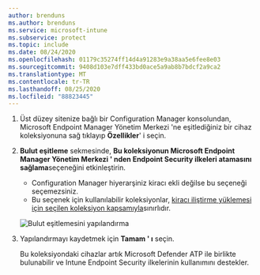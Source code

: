 ```yaml
---
author: brenduns
ms.author: brenduns
ms.service: microsoft-intune
ms.subservice: protect
ms.topic: include
ms.date: 08/24/2020
ms.openlocfilehash: 01179c35274ff14d4a91283e9a38aa5e6fee8e03
ms.sourcegitcommit: 9408d103e7dff433bd0ace5a9ab8b7bdcf2a9ca2
ms.translationtype: MT
ms.contentlocale: tr-TR
ms.lasthandoff: 08/25/2020
ms.locfileid: "88823445"
---
```

<!--Don't apply H2/H3 in this include file since they are context driven by article-->
1. Üst düzey sitenize bağlı bir Configuration Manager konsolundan, Microsoft Endpoint Manager Yönetim Merkezi 'ne eşitlediğiniz bir cihaz koleksiyonuna sağ tıklayıp **Özellikler**' i seçin.

2. **Bulut eşitleme** sekmesinde, **Bu koleksiyonun Microsoft Endpoint Manager Yönetim Merkezi ' nden Endpoint Security ilkeleri atamasını sağlama**seçeneğini etkinleştirin.

   - Configuration Manager hiyerarşiniz kiracı ekli değilse bu seçeneği seçemezsiniz.
   - Bu seçenek için kullanılabilir koleksiyonlar, [kiracı iliştirme yüklemesi için seçilen koleksiyon kapsamıyla](../../../configmgr/tenant-attach/device-sync-actions.md#bkmk_edit)sınırlıdır. <!--CM7423168-->
  
   ![Bulut eşitlemesini yapılandırma](../media/tenant-attach-intune/cloud-sync.png)

3. Yapılandırmayı kaydetmek için **Tamam ' ı** seçin.

   Bu koleksiyondaki cihazlar artık Microsoft Defender ATP ile birlikte bulunabilir ve Intune Endpoint Security ilkelerinin kullanımını destekler.
